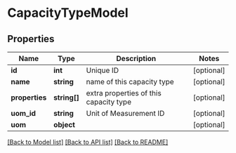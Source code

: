 # CapacityTypeModel

## Properties
Name | Type | Description | Notes
------------ | ------------- | ------------- | -------------
**id** | **int** | Unique ID | [optional] 
**name** | **string** | name of this capacity type | [optional] 
**properties** | **string[]** | extra properties of this capacity type | [optional] 
**uom_id** | **string** | Unit of Measurement ID | [optional] 
**uom** | **object** |  | [optional] 

[[Back to Model list]](../README.md#documentation-for-models) [[Back to API list]](../README.md#documentation-for-api-endpoints) [[Back to README]](../README.md)


